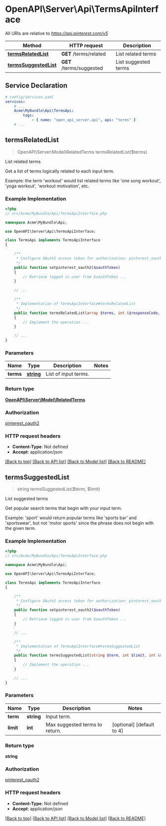 # OpenAPI\Server\Api\TermsApiInterface

All URIs are relative to *https://api.pinterest.com/v5*

Method | HTTP request | Description
------------- | ------------- | -------------
[**termsRelatedList**](TermsApiInterface.md#termsRelatedList) | **GET** /terms/related | List related terms
[**termsSuggestedList**](TermsApiInterface.md#termsSuggestedList) | **GET** /terms/suggested | List suggested terms


## Service Declaration
```yaml
# config/services.yaml
services:
    # ...
    Acme\MyBundle\Api\TermsApi:
        tags:
            - { name: "open_api_server.api", api: "terms" }
    # ...
```

## **termsRelatedList**
> OpenAPI\Server\Model\RelatedTerms termsRelatedList($terms)

List related terms

Get a list of terms logically related to each input term. <p/> Example: the term 'workout' would list related terms like 'one song workout', 'yoga workout', 'workout motivation', etc.

### Example Implementation
```php
<?php
// src/Acme/MyBundle/Api/TermsApiInterface.php

namespace Acme\MyBundle\Api;

use OpenAPI\Server\Api\TermsApiInterface;

class TermsApi implements TermsApiInterface
{

    /**
     * Configure OAuth2 access token for authorization: pinterest_oauth2
     */
    public function setpinterest_oauth2($oauthToken)
    {
        // Retrieve logged in user from $oauthToken ...
    }

    // ...

    /**
     * Implementation of TermsApiInterface#termsRelatedList
     */
    public function termsRelatedList(array $terms, int &$responseCode, array &$responseHeaders): array|object|null
    {
        // Implement the operation ...
    }

    // ...
}
```

### Parameters

Name | Type | Description  | Notes
------------- | ------------- | ------------- | -------------
 **terms** | [**string**](../Model/string.md)| List of input terms. |

### Return type

[**OpenAPI\Server\Model\RelatedTerms**](../Model/RelatedTerms.md)

### Authorization

[pinterest_oauth2](../../README.md#pinterest_oauth2)

### HTTP request headers

 - **Content-Type**: Not defined
 - **Accept**: application/json

[[Back to top]](#) [[Back to API list]](../../README.md#documentation-for-api-endpoints) [[Back to Model list]](../../README.md#documentation-for-models) [[Back to README]](../../README.md)

## **termsSuggestedList**
> string termsSuggestedList($term, $limit)

List suggested terms

Get popular search terms that begin with your input term. <p/> Example: 'sport' would return popular terms like 'sports bar' and 'sportswear', but not 'motor sports' since the phrase does not begin with the given term.

### Example Implementation
```php
<?php
// src/Acme/MyBundle/Api/TermsApiInterface.php

namespace Acme\MyBundle\Api;

use OpenAPI\Server\Api\TermsApiInterface;

class TermsApi implements TermsApiInterface
{

    /**
     * Configure OAuth2 access token for authorization: pinterest_oauth2
     */
    public function setpinterest_oauth2($oauthToken)
    {
        // Retrieve logged in user from $oauthToken ...
    }

    // ...

    /**
     * Implementation of TermsApiInterface#termsSuggestedList
     */
    public function termsSuggestedList(string $term, int $limit, int &$responseCode, array &$responseHeaders): array|object|null
    {
        // Implement the operation ...
    }

    // ...
}
```

### Parameters

Name | Type | Description  | Notes
------------- | ------------- | ------------- | -------------
 **term** | **string**| Input term. |
 **limit** | **int**| Max suggested terms to return. | [optional] [default to 4]

### Return type

**string**

### Authorization

[pinterest_oauth2](../../README.md#pinterest_oauth2)

### HTTP request headers

 - **Content-Type**: Not defined
 - **Accept**: application/json

[[Back to top]](#) [[Back to API list]](../../README.md#documentation-for-api-endpoints) [[Back to Model list]](../../README.md#documentation-for-models) [[Back to README]](../../README.md)

